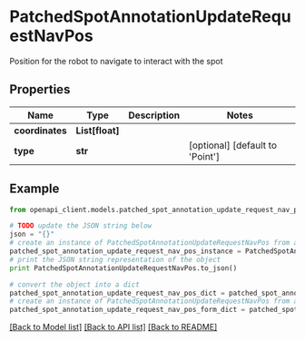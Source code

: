 # PatchedSpotAnnotationUpdateRequestNavPos

Position for the robot to navigate to interact with the spot

## Properties
Name | Type | Description | Notes
------------ | ------------- | ------------- | -------------
**coordinates** | **List[float]** |  | 
**type** | **str** |  | [optional] [default to 'Point']

## Example

```python
from openapi_client.models.patched_spot_annotation_update_request_nav_pos import PatchedSpotAnnotationUpdateRequestNavPos

# TODO update the JSON string below
json = "{}"
# create an instance of PatchedSpotAnnotationUpdateRequestNavPos from a JSON string
patched_spot_annotation_update_request_nav_pos_instance = PatchedSpotAnnotationUpdateRequestNavPos.from_json(json)
# print the JSON string representation of the object
print PatchedSpotAnnotationUpdateRequestNavPos.to_json()

# convert the object into a dict
patched_spot_annotation_update_request_nav_pos_dict = patched_spot_annotation_update_request_nav_pos_instance.to_dict()
# create an instance of PatchedSpotAnnotationUpdateRequestNavPos from a dict
patched_spot_annotation_update_request_nav_pos_form_dict = patched_spot_annotation_update_request_nav_pos.from_dict(patched_spot_annotation_update_request_nav_pos_dict)
```
[[Back to Model list]](../README.md#documentation-for-models) [[Back to API list]](../README.md#documentation-for-api-endpoints) [[Back to README]](../README.md)


